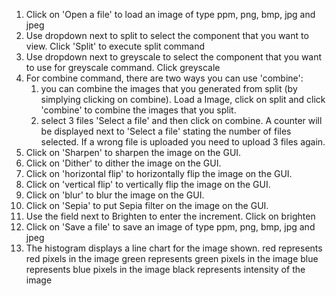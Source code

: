 1. Click on 'Open a file' to load an image of type ppm, png, bmp, jpg and jpeg
2. Use dropdown next to split to select the component that you want to view. Click 'Split' to execute split command
3. Use dropdown next to greyscale to select the component that you want to use for greyscale command. Click greyscale
4. For combine command, there are two ways you can use 'combine':
	1. you can combine the images that you generated from split (by simplying clicking on combine). Load a Image, 	   click on split and click 'combine' to combine the images that you split.
	2. select 3 files 'Select a file' and then click on combine. A counter will be displayed next to 'Select a 		   file' stating the number of files selected. If a wrong file is uploaded you need to upload 3 files again.
5. Click on 'Sharpen' to sharpen the image on the GUI.
6. Click on 'Dither' to dither the image on the GUI.
6. Click on 'horizontal flip' to horizontally flip the image on the GUI.
7. Click on 'vertical flip' to vertically flip the image on the GUI.
8. Click on 'blur' to blur the image on the GUI.
9. Click on 'Sepia' to put Sepia filter on the image on the GUI.
9. Use the field next to Brighten to enter the increment. Click on brighten
10. Click on 'Save a file' to save an image of type ppm, png, bmp, jpg and jpeg
11. The histogram displays a line chart for the image shown.
    red represents red pixels in the image
    green represents green pixels in the image
    blue represents blue pixels in the image
    black represents intensity of the image